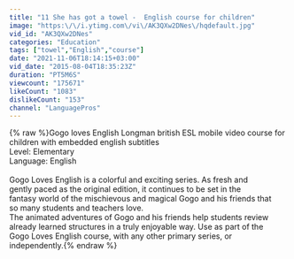 ```yaml
---
title: "11 She has got a towel -  English course for children"
image: "https:\/\/i.ytimg.com\/vi\/AK3QXw2DNes\/hqdefault.jpg"
vid_id: "AK3QXw2DNes"
categories: "Education"
tags: ["towel","English","course"]
date: "2021-11-06T18:14:15+03:00"
vid_date: "2015-08-04T18:35:23Z"
duration: "PT5M6S"
viewcount: "175671"
likeCount: "1083"
dislikeCount: "153"
channel: "LanguagePros"
---
```

{% raw %}Gogo loves English Longman british ESL mobile video course for children with embedded english subtitles<br />Level: Elementary<br />Language: English<br /><br />Gogo Loves English is a colorful and exciting series. As fresh and<br />gently paced as the original edition, it continues to be set in the<br />fantasy world of the mischievous and magical Gogo and his friends that<br />so many students and teachers love.<br />The animated adventures of Gogo and his friends help students review<br />already learned structures in a truly enjoyable way. Use as part of the<br />Gogo Loves English course, with any other primary series, or<br />independently.{% endraw %}
